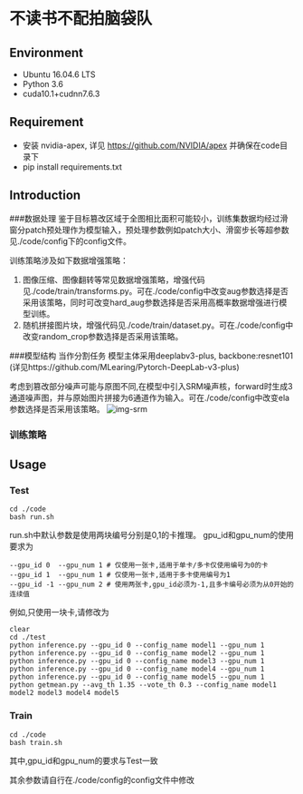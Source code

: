 # 不读书不配拍脑袋队

## Environment

+ Ubuntu 16.04.6 LTS
+ Python 3.6
+ cuda10.1+cudnn7.6.3

## Requirement
+ 安装 nvidia-apex, 详见 https://github.com/NVIDIA/apex  并确保在code目录下
+ pip install requirements.txt


## Introduction
###数据处理
鉴于目标篡改区域于全图相比面积可能较小，训练集数据均经过滑窗分patch预处理作为模型输入，预处理参数例如patch大小、滑窗步长等超参数见./code/config下的config文件。

训练策略涉及如下数据增强策略：
1) 图像压缩、图像翻转等常见数据增强策略，增强代码见./code/train/transforms.py。可在./code/config中改变aug参数选择是否采用该策略，同时可改变hard_aug参数选择是否采用高概率数据增强进行模型训练。
2) 随机拼接图片块，增强代码见./code/train/dataset.py。可在./code/config中改变random_crop参数选择是否采用该策略。

###模型结构
当作分割任务
模型主体采用deeplabv3-plus, backbone:resnet101 (详见https://github.com/MLearing/Pytorch-DeepLab-v3-plus)

考虑到篡改部分噪声可能与原图不同,在模型中引入SRM噪声核，forward时生成3通道噪声图，并与原始图片拼接为6通道作为输入。可在./code/config中改变ela参数选择是否采用该策略。
![img-srm](https://images.gitee.com/uploads/images/2020/1126/183406_22693a27_5469175.png "img_srm.png")
### 训练策略

## Usage
### Test
```
cd ./code
bash run.sh
```
run.sh中默认参数是使用两块编号分别是0,1的卡推理。
gpu_id和gpu_num的使用要求为
```
--gpu_id 0  --gpu_num 1 # 仅使用一张卡,适用于单卡/多卡仅使用编号为0的卡
--gpu_id 1  --gpu_num 1 # 仅使用一张卡,适用于多卡使用编号为1
--gpu_id -1 --gpu_num 2 # 使用两张卡,gpu_id必须为-1,且多卡编号必须为从0开始的连续值
```

例如,只使用一块卡,请修改为
```
clear
cd ./test
python inference.py --gpu_id 0 --config_name model1 --gpu_num 1
python inference.py --gpu_id 0 --config_name model2 --gpu_num 1
python inference.py --gpu_id 0 --config_name model3 --gpu_num 1
python inference.py --gpu_id 0 --config_name model4 --gpu_num 1
python inference.py --gpu_id 0 --config_name model5 --gpu_num 1
python getmean.py --avg_th 1.35 --vote_th 0.3 --config_name model1 model2 model3 model4 model5
```


### Train
```
cd ./code
bash train.sh
```
其中,gpu_id和gpu_num的要求与Test一致

其余参数请自行在./code/config的config文件中修改